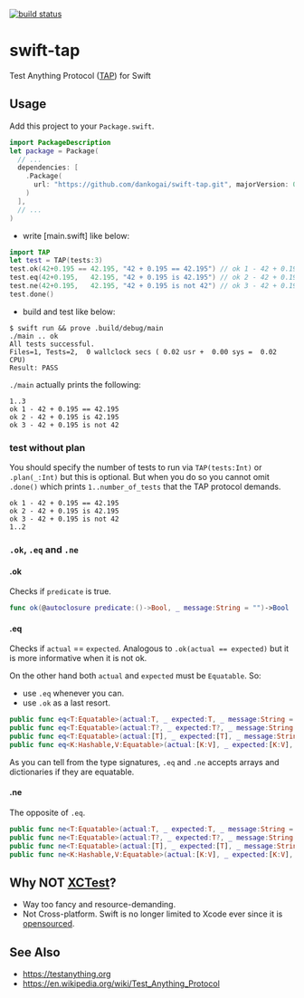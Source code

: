 [![build status](https://secure.travis-ci.org/dankogai/swift-tap.png)](http://travis-ci.org/dankogai/swift-tap)

# swift-tap

Test Anything Protocol ([TAP]) for Swift

[TAP]: https://testanything.org


## Usage

Add this project to your `Package.swift`.

```swift
import PackageDescription
let package = Package(
  // ...
  dependencies: [
    .Package(
      url: "https://github.com/dankogai/swift-tap.git", majorVersion: 0
    )
  ],
  // ...
)

```

* write [main.swift] like below:

```swift
import TAP
let test = TAP(tests:3)
test.ok(42+0.195 == 42.195, "42 + 0.195 == 42.195") // ok 1 - 42 + 0.195 == 42.195
test.eq(42+0.195,   42.195, "42 + 0.195 is 42.195") // ok 2 - 42 + 0.195 is 42.195
test.ne(42+0.195,   42.195, "42 + 0.195 is not 42") // ok 3 - 42 + 0.195 is not 42
test.done() 
```

* build and test like below:

```shell
$ swift run && prove .build/debug/main
./main .. ok   
All tests successful.
Files=1, Tests=2,  0 wallclock secs ( 0.02 usr +  0.00 sys =  0.02 CPU)
Result: PASS
```

`./main` actually prints the following:

```
1..3
ok 1 - 42 + 0.195 == 42.195
ok 2 - 42 + 0.195 is 42.195
ok 3 - 42 + 0.195 is not 42
```

### test without plan

You should specify the number of tests to run via `TAP(tests:Int)` or `.plan(_:Int)` but this is optional.  But when you do so you cannot omit `.done()` which prints `1..number_of_tests` that the TAP protocol demands.

```
ok 1 - 42 + 0.195 == 42.195
ok 2 - 42 + 0.195 is 42.195
ok 3 - 42 + 0.195 is not 42
1..2
```

### `.ok`, `.eq` and `.ne`

#### .ok

Checks if `predicate` is true.

```swift
func ok(@autoclosure predicate:()->Bool, _ message:String = "")->Bool
```

#### .eq

Checks if `actual` == `expected`.  Analogous to `.ok(actual == expected)` but it is more informative when it is not ok.

On the other hand both `actual` and `expected` must be `Equatable`.  So:

* use `.eq` whenever you can.
* use `.ok` as a last resort.

```swift
public func eq<T:Equatable>(actual:T, _ expected:T, _ message:String = "")->Bool
public func eq<T:Equatable>(actual:T?, _ expected:T?, _ message:String = "")->Bool
public func eq<T:Equatable>(actual:[T], _ expected:[T], _ message:String = "")->Bool
public func eq<K:Hashable,V:Equatable>(actual:[K:V], _ expected:[K:V], _ message:String = "")->Bool
```

As you can tell from the type signatures, `.eq` and `.ne` accepts arrays and dictionaries if they are equatable.

#### .ne

The opposite of `.eq`.

```swift
public func ne<T:Equatable>(actual:T, _ expected:T, _ message:String = "")->Bool
public func ne<T:Equatable>(actual:T?, _ expected:T?, _ message:String = "")->Bool
public func ne<T:Equatable>(actual:[T], _ expected:[T], _ message:String = "")->Bool
public func ne<K:Hashable,V:Equatable>(actual:[K:V], _ expected:[K:V], _ message:String = "")->Bool
```

## Why NOT [XCTest]?

[XCTest]: https://developer.apple.com/library/ios/documentation/DeveloperTools/Conceptual/testing_with_xcode/chapters/01-introduction.html
[travis]: https://travis-ci.org

* Way too fancy and resource-demanding.
* Not Cross-platform.  Swift is no longer limited to Xcode ever since it is [opensourced].

[opensourced]: https://swift.org

## See Also

* https://testanything.org
* https://en.wikipedia.org/wiki/Test_Anything_Protocol

